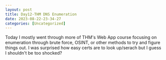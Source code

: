 ```yaml
---
layout: post
title: Day12-THM DNS Enumeration 
date: 2023-08-22-23-34-27
categories: [Uncategorized]
---
```


Today I mostly went through more of THM's Web App course focusing on enumeration through brute force, OSINT, or other methods to try and figure things out.  I was surprised how easy certs are to look up/serach but I guess I shouldn't be too shocked?
